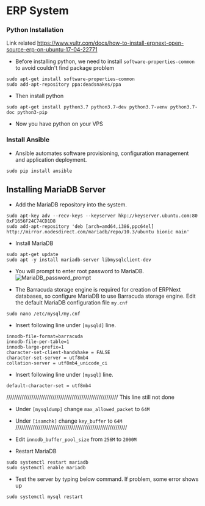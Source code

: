# ERP System

### Python Installation

Link related
https://www.vultr.com/docs/how-to-install-erpnext-open-source-erp-on-ubuntu-17-04-22771

- Before installing python, we need to install `software-properties-common` to avoid couldn't find package problem

```
sudo apt-get install software-properties-common
sudo add-apt-repository ppa:deadsnakes/ppa
```

- Then install python

```
sudo apt-get install python3.7 python3.7-dev python3.7-venv python3.7-doc python3-pip
```

- Now you have python on your VPS

### Install Ansible

- Ansible automates software provisioning, configuration management and application deployment.

```
sudo pip install ansible
```

## Installing MariaDB Server

- Add the MariaDB repository into the system.

```
sudo apt-key adv --recv-keys --keyserver hkp://keyserver.ubuntu.com:80 0xF1656F24C74CD1D8
sudo add-apt-repository 'deb [arch=amd64,i386,ppc64el] http://mirror.nodesdirect.com/mariadb/repo/10.3/ubuntu bionic main'
```

- Install MariaDB

```
sudo apt-get update
sudo apt -y install mariadb-server libmysqlclient-dev
```

- You will prompt to enter root password to MariaDB.
  <img src="./MariaDB_password_prompt" alt="MariaDB_password_prompt"/>

- The Barracuda storage engine is required for creation of ERPNext databases, so configure MariaDB to use Barracuda storage engine. Edit the default MariaDB configuration file `my.cnf`

```
sudo nano /etc/mysql/my.cnf
```

- Insert following line under `[mysqld]` line.

```
innodb-file-format=barracuda
innodb-file-per-table=1
innodb-large-prefix=1
character-set-client-handshake = FALSE
character-set-server = utf8mb4
collation-server = utf8mb4_unicode_ci
```

- Insert following line under `[mysql]` line.

```
default-character-set = utf8mb4
```

//////////////////////////////////////////////////////////
This line still not done

- Under `[mysqldump]` change `max_allowed_packet` to `64M`
- Under `[isamchk]` change `key_buffer` to `64M`
  //////////////////////////////////////////////////////////

- Edit `innodb_buffer_pool_size` from `256M` to `2000M`
- Restart MariaDB

```
sudo systemctl restart mariadb
sudo systemctl enable mariadb
```

- Test the server by typing below command. If problem, some error shows up

```
sudo systemctl mysql restart
```
